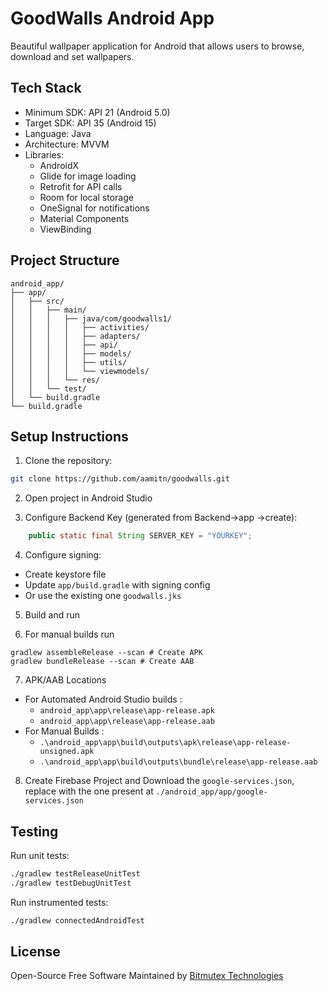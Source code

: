 # GoodWalls Android App

Beautiful wallpaper application for Android that allows users to browse, download and set wallpapers.


## Tech Stack

- Minimum SDK: API 21 (Android 5.0)
- Target SDK: API 35 (Android 15)
- Language: Java
- Architecture: MVVM
- Libraries:
  - AndroidX
  - Glide for image loading
  - Retrofit for API calls
  - Room for local storage
  - OneSignal for notifications
  - Material Components
  - ViewBinding

## Project Structure

```
android_app/
├── app/
│   ├── src/
│   │   ├── main/
│   │   │   ├── java/com/goodwalls1/
│   │   │   │   ├── activities/
│   │   │   │   ├── adapters/
│   │   │   │   ├── api/
│   │   │   │   ├── models/
│   │   │   │   ├── utils/
│   │   │   │   └── viewmodels/
│   │   │   └── res/
│   │   └── test/
│   └── build.gradle
└── build.gradle
```

## Setup Instructions

1. Clone the repository:
```bash
git clone https://github.com/aamitn/goodwalls.git
```

2. Open project in Android Studio

3. Configure Backend Key (generated from Backend->app
->create):
```java
    public static final String SERVER_KEY = "YOURKEY";
```

4. Configure signing:
- Create keystore file
- Update `app/build.gradle` with signing config
- Or use the existing one `goodwalls.jks`

5. Build and run

6. For manual builds run
``` 
gradlew assembleRelease --scan # Create APK
gradlew bundleRelease --scan # Create AAB
```

7. APK/AAB Locations
- For Automated Android Studio builds : 
    - `android_app\app\release\app-release.apk`
    - `android_app\app\release\app-release.aab`
- For Manual Builds : 
    - `.\android_app\app\build\outputs\apk\release\app-release-unsigned.apk`
    - `.\android_app\app\build\outputs\bundle\release\app-release.aab`

8. Create Firebase Project and Download the `google-services.json`, replace with the one present at `./android_app/app/google-services.json`

## Testing

Run unit tests:
```bash
./gradlew testReleaseUnitTest
./gradlew testDebugUnitTest
```

Run instrumented tests:
```bash
./gradlew connectedAndroidTest
```
## License

Open-Source Free Software Maintained by  [Bitmutex Technologies](https://www.bitmutex.com)
